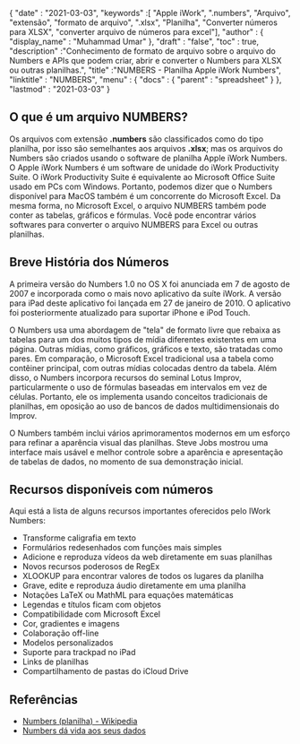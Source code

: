 {
  "date" : "2021-03-03",
  "keywords" :[ "Apple iWork", ".numbers", "Arquivo", "extensão", "formato de arquivo", ".xlsx", "Planilha", "Converter números para XLSX", "converter arquivo de números para excel"],
  "author" : {
    "display_name" : "Muhammad Umar"
},
  "draft" : "false",
  "toc" : true,
  "description" :"Conhecimento de formato de arquivo sobre o arquivo do Numbers e APIs que podem criar, abrir e converter o Numbers para XLSX ou outras planilhas.",
  "title" :"NUMBERS - Planilha Apple iWork Numbers",
  "linktitle" : "NUMBERS",
  "menu" : {
    "docs" : {
      "parent" : "spreadsheet"
}
},
  "lastmod" : "2021-03-03"
}

## O que é um arquivo NUMBERS? ##

Os arquivos com extensão **.numbers** são classificados como do tipo planilha, por isso são semelhantes aos arquivos **.xlsx**; mas os arquivos do Numbers são criados usando o software de planilha Apple iWork Numbers. O Apple iWork Numbers é um software de unidade do iWork Productivity Suite. O iWork Productivity Suite é equivalente ao Microsoft Office Suite usado em PCs com Windows. Portanto, podemos dizer que o Numbers disponível para MacOS também é um concorrente do Microsoft Excel. Da mesma forma, no Microsoft Excel, o arquivo NUMBERS também pode conter as tabelas, gráficos e fórmulas. Você pode encontrar vários softwares para converter o arquivo NUMBERS para Excel ou outras planilhas.


## Breve História dos Números ##

A primeira versão do Numbers 1.0 no OS X foi anunciada em 7 de agosto de 2007 e incorporada como o mais novo aplicativo da suíte iWork. A versão para iPad deste aplicativo foi lançada em 27 de janeiro de 2010. O aplicativo foi posteriormente atualizado para suportar iPhone e iPod Touch.

O Numbers usa uma abordagem de "tela" de formato livre que rebaixa as tabelas para um dos muitos tipos de mídia diferentes existentes em uma página. Outras mídias, como gráficos, gráficos e texto, são tratadas como pares. Em comparação, o Microsoft Excel tradicional usa a tabela como contêiner principal, com outras mídias colocadas dentro da tabela. Além disso, o Numbers incorpora recursos do seminal Lotus Improv, particularmente o uso de fórmulas baseadas em intervalos em vez de células. Portanto, ele os implementa usando conceitos tradicionais de planilhas, em oposição ao uso de bancos de dados multidimensionais do Improv.

O Numbers também inclui vários aprimoramentos modernos em um esforço para refinar a aparência visual das planilhas. Steve Jobs mostrou uma interface mais usável e melhor controle sobre a aparência e apresentação de tabelas de dados, no momento de sua demonstração inicial.

## Recursos disponíveis com números ##
Aqui está a lista de alguns recursos importantes oferecidos pelo IWork Numbers:

- Transforme caligrafia em texto
- Formulários redesenhados com funções mais simples
- Adicione e reproduza vídeos da web diretamente em suas planilhas
- Novos recursos poderosos de RegEx
- XLOOKUP para encontrar valores de todos os lugares da planilha
- Grave, edite e reproduza áudio diretamente em uma planilha
- Notações LaTeX ou MathML para equações matemáticas
- Legendas e títulos ficam com objetos
- Compatibilidade com Microsoft Excel
- Cor, gradientes e imagens
- Colaboração off-line
- Modelos personalizados
- Suporte para trackpad no iPad
- Links de planilhas
- Compartilhamento de pastas do iCloud Drive


## Referências ##

* [Numbers (planilha) - Wikipedia](https://en.wikipedia.org/wiki/Numbers_(spreadsheet))
* [Numbers dá vida aos seus dados](https://www.apple.com/numbers/)


